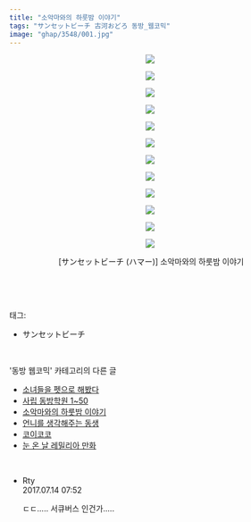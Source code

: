 ```yaml
---
title: "소악마와의 하룻밤 이야기"
tags: "サンセットビーチ 古河おどろ 동방_웹코믹"
image: "ghap/3548/001.jpg"
---
```

<div class="article">
<p style="text-align: center; clear: none; float: none;"><img src="{{ site.nasurl }}/ghap/3548/001.jpg"/></p>
<p style="text-align: center; clear: none; float: none;"><img src="{{ site.nasurl }}/ghap/3548/002.jpg"/></p>
<p style="text-align: center; clear: none; float: none;"><img src="{{ site.nasurl }}/ghap/3548/003.jpg"/></p>
<p style="text-align: center; clear: none; float: none;"><img src="{{ site.nasurl }}/ghap/3548/004.jpg"/></p>
<p style="text-align: center; clear: none; float: none;"><img src="{{ site.nasurl }}/ghap/3548/005.jpg"/></p>
<p style="text-align: center; clear: none; float: none;"><img src="{{ site.nasurl }}/ghap/3548/006.jpg"/></p>
<p style="text-align: center; clear: none; float: none;"><img src="{{ site.nasurl }}/ghap/3548/007.jpg"/></p>
<p style="text-align: center; clear: none; float: none;"><img src="{{ site.nasurl }}/ghap/3548/008.jpg"/></p>
<p style="text-align: center; clear: none; float: none;"><img src="{{ site.nasurl }}/ghap/3548/009.jpg"/></p>
<p style="text-align: center; clear: none; float: none;"><img src="{{ site.nasurl }}/ghap/3548/010.jpg"/></p>
<p style="text-align: center; clear: none; float: none;"><img src="{{ site.nasurl }}/ghap/3548/011.jpg"/></p>
<p style="text-align: center; clear: none; float: none;"><img src="{{ site.nasurl }}/ghap/3548/012.jpg"/></p>
<p style="text-align: center; clear: none; float: none;"> [サンセットビーチ (ハマー)] 소악마와의 하룻밤 이야기</p>
<p><br/></p>
</div><br/>
<div class="tagTrail">
<p>태그: </p>
<ul>
<li>サンセットビーチ</li>
</ul>
</div><br/>
<div class="another">
<p>'동방 웹코믹' 카테고리의 다른 글</p>
<ul>
<li><a href="/2017-07-14-ghap_3550">소녀들을 펫으로 해봤다</a></li>
<li><a href="/2017-07-13-ghap_3549">사립 동방학원 1~50</a></li>
<li><a href="/2017-07-13-ghap_3548">소악마와의 하룻밤 이야기</a></li>
<li><a href="/2017-07-13-ghap_3547">언니를 생각해주는 동생</a></li>
<li><a href="/2017-07-13-ghap_3546">코이코코</a></li>
<li><a href="/2017-07-13-ghap_3545">눈 온 날 레밀리아 만화</a></li>
</ul>
</div><br/>
<div class="cb_module cb_fluid">
<div class="cb_wrt cb_profile">
<div class="comment">
<ul>
<li class="cb_thumb_off" id="comment15035555">
<div class="cb_comment_area">
<div class="cb_info_area">
<div class="cb_section">
<span class="cb_nick_name">Rty</span>
</div>
<div class="cb_section">
<span class="cb_date">2017.07.14 07:52 </span>
</div>
</div>
<div class="cb_dsc_comment">
<p class="cb_dsc">
											ㄷㄷ..... 서큐버스 인건가.....
										</p>
</div>
</div></li>
</ul>
</div>
</div><!-- commentList close -->
</div><br/>
